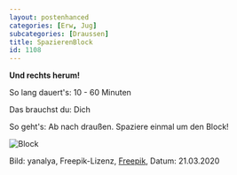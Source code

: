 ```yaml
---
layout: postenhanced
categories: [Erw, Jug]
subcategories: [Draussen]
title: SpazierenBlock
id: 1108
---
```

**Und rechts herum!**

So lang dauert's: 10 - 60 Minuten

Das brauchst du: Dich

So geht's: Ab nach draußen. Spaziere einmal um den Block!

![Block](https://image.freepik.com/fotos-kostenlos/sport-spazieren-morgens_1163-2914.jpg)

Bild: yanalya, Freepik-Lizenz, [Freepik](https://de.freepik.com/fotos-kostenlos/sport-spazieren-morgens_1281953.htm#page=1&query=Spazieren&position=42), Datum: 21.03.2020
